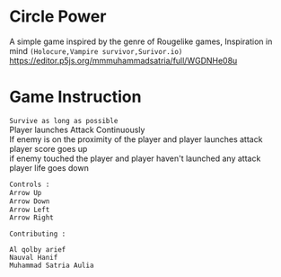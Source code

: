# Circle Power 

A simple game inspired by the genre of Rougelike games, Inspiration in mind `(Holocure,Vampire survivor,Surivor.io)`\
https://editor.p5js.org/mmmuhammadsatria/full/WGDNHe08u
# Game Instruction

`Survive as long as possible`\
Player launches Attack Continuously\
If enemy is on the proximity of the player and player launches attack\
player score goes up\
if enemy touched the player and player haven't launched any attack\
player life goes down



```bash
Controls :
Arrow Up
Arrow Down
Arrow Left
Arrow Right
```

```
Contributing :

Al qolby arief 
Nauval Hanif
Muhammad Satria Aulia
